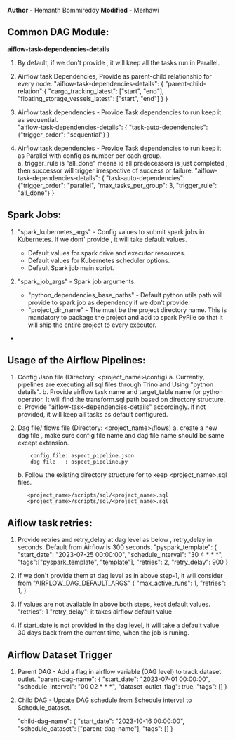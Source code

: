 **Author** - Hemanth Bommireddy
**Modified** - Merhawi

Common DAG Module:
-----------------
**aiflow-task-dependencies-details**

1. By default, if we don't provide , it will keep all the tasks run in Parallel.
2. Airflow task Dependencies, Provide as parent-child relationship for every node.
             "aiflow-task-dependencies-details": {
                                  "parent-child-relation":{
                                       "cargo_tracking_latest": ["start", "end"],
                                      "floating_storage_vessels_latest": ["start", "end"]
                              } }

3. Airflow task dependencies - Provide Task dependencies to run keep it as sequential.  
                     "aiflow-task-dependencies-details": {
                                 "task-auto-dependencies":{"trigger_order": "sequential"}
                              } 
4. Airflow task dependencies - Provide Task dependencies to run keep it as Parallel with config as number per each group.  
   a. trigger_rule is "all_done" means id all predecessors is just completed , then successor will trigger irrespective of success or failure.
                        "aiflow-task-dependencies-details": {
                                    "task-auto-dependencies":{"trigger_order": "parallel", "max_tasks_per_group": 3, "trigger_rule":  "all_done"}
                                 }
                              


Spark Jobs:
-----------
1. "spark_kubernetes_args"  - Config values to submit spark jobs in Kubernetes. If we dont' provide , it will take default values.
 
   * Default values for spark drive and executor resources.
   * Default values for Kubernetes scheduler options.
   * Default Spark job main script.
   
2. "spark_job_args" - Spark job arguments.
   * "python_dependencies_base_paths" - Default python utils path will provide to spark job as dependency if we don't provide.
   * "project_dir_name" - The must be the project directory name. This is mandatory to package the project and add to spark PyFile so that it will ship the entire project to every 
   executor.
   
  *    
    
Usage of the Airflow Pipelines:
-------------------------------

1.  Config Json file (Directory: <project_name>\config\)
  a. Currently, pipelines are executing all sql files through Trino and Using "python details". 
  b. Provide airflow task name and target_table name for python operator. It will find the transform.sql path based on directory structure.
  c. Provide "aiflow-task-dependencies-details" accordingly. if not provided, it will keep all tasks as default configured.

2. Dag file/ flows file (Directory: <project_name>\flows\)
   a. create a new dag file , make sure config file name and dag file name should be same except extension.
            
           config file: aspect_pipeline.json
           dag file   : aspect_pipeline.py
   b. Follow the existing directory structure for to keep <project_name>.sql files.
      
          <project_name>/scripts/sql/<project_name>.sql
          <project_name>/scripts/sql/<project_name>.sql


Aiflow task retries:
--------------------

1. Provide retries and retry_delay at dag level as below , retry_delay in seconds. Default from Airflow is 300 seconds.
        "pyspark_template": {
        "start_date": "2023-07-25 00:00:00", 
        "schedule_interval": "30 4 * * *", 
        "tags":["pyspark_template", "template"], 
        "retries": 2, 
        "retry_delay": 900 
    }
2. If we don't provide them at dag level as in above step-1, it will consider from "AIRFLOW_DAG_DEFAULT_ARGS"
       {
        "max_active_runs": 1,
         "retries": 1,
        }
3. If values are not available in above both steps, kept default values.
    "retries": 1
    "retry_delay": it takes airflow default value

4. If start_date is not provided in the dag level, it will take a default value 30 days back from the current time, when the job is runing.
   

Airflow Dataset Trigger 
-----------------------

1. Parent DAG - Add a flag in airflow variable (DAG level) to track dataset outlet.
      "parent-dag-name": {
           "start_date": "2023-07-01 00:00:00",
           "schedule_interval": "00 02 * * *",
           "dataset_outlet_flag": true,
           "tags": []
       }
      
2. Child DAG - Update DAG schedule from Schedule interval to Schedule_dataset.

    "child-dag-name": {
          "start_date": "2023-10-16 00:00:00",
          "schedule_dataset": ["parent-dag-name"],
          "tags": []
       }



